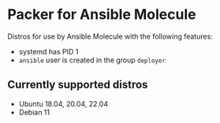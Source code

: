 # Packer for Ansible Molecule

Distros for use by Ansible Molecule with the following features:

- systemd has PID 1
- `ansible` user is created in the group `deployer`

## Currently supported distros

- Ubuntu 18.04, 20.04, 22.04
- Debian 11
